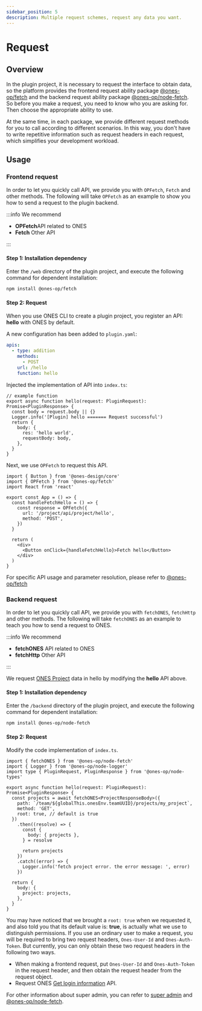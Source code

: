 ```yaml
---
sidebar_position: 5
description: Multiple request schemes, request any data you want.
---
```


# Request

## Overview

In the plugin project, it is necessary to request the interface to obtain data, so the platform provides the frontend request ability package [@ones-op/fetch](../../reference/packages/fetch/fetch.md) and the backend request ability package [@ones-op/node-fetch](../../reference/legacy-packages/node-fetch/node-fetch.md). So before you make a request, you need to know who you are asking for. Then choose the appropriate ability to use.

At the same time, in each package, we provide different request methods for you to call according to different scenarios. In this way, you don't have to write repetitive information such as request headers in each request, which simplifies your development workload.

## Usage

### Frontend request

In order to let you quickly call API, we provide you with `OPFetch`, `Fetch` and other methods. The following will take `OPFetch` as an example to show you how to send a request to the plugin backend.

:::info
We recommend

- **OPFetch**API related to ONES
- **Fetch** Other API

:::

#### Step 1: Installation dependency

Enter the `/web` directory of the plugin project, and execute the following command for dependent installation:

```bash npm2yarn
npm install @ones-op/fetch
```

#### Step 2: Request

When you use ONES CLI to create a plugin project, you register an API: **hello** with ONES by default.

A new configuration has been added to `plugin.yaml`:

```yaml title="/config/plugin.yaml"
apis:
  - type: addition
    methods:
      - POST
    url: /hello
    function: hello
```

Injected the implementation of API into `index.ts`:

```tsx title="/backend/src/index.ts"
// example function
export async function hello(request: PluginRequest): Promise<PluginResponse> {
  const body = request.body || {}
  Logger.info('[Plugin] hello ======= Request successful')
  return {
    body: {
      res: 'hello world',
      requestBody: body,
    },
  }
}
```

Next, we use `OPFetch` to request this API.

```tsx
import { Button } from '@ones-design/core'
import { OPFetch } from '@ones-op/fetch'
import React from 'react'

export const App = () => {
  const handleFetchHello = () => {
    const response = OPFetch({
      url: '/project/api/project/hello',
      method: 'POST',
    })
  }

  return (
    <div>
      <Button onClick={handleFetchHello}>Fetch hello</Button>
    </div>
  )
}
```

For specific API usage and parameter resolution, please refer to [@ones-op/fetch](../../reference/packages/fetch/fetch.md)

### Backend request

In order to let you quickly call API, we provide you with `fetchONES`, `fetchHttp` and other methods. The following will take `fetchONES` as an example to teach you how to send a request to ONES.

:::info
We recommend

- **fetchONES** API related to ONES
- **fetchHttp** Other API

:::

We request [ONES Project](../../api/project/project.md#根据项目-id-获取项目列表) data in hello by modifying the **hello** API above.

#### Step 1: Installation dependency

Enter the `/backend` directory of the plugin project, and execute the following command for dependent installation:

```bash npm2yarn
npm install @ones-op/node-fetch
```

#### Step 2: Request

Modify the code implementation of `index.ts`.

```tsx title="/backend/src/index.ts"
import { fetchONES } from '@ones-op/node-fetch'
import { Logger } from '@ones-op/node-logger'
import type { PluginRequest, PluginResponse } from '@ones-op/node-types'

export async function hello(request: PluginRequest): Promise<PluginResponse> {
  const projects = await fetchONES<ProjectResponseBody>({
    path: `/team/${globalThis.onesEnv.teamUUID}/projects/my_project`,
    method: 'GET',
    root: true, // default is true
  })
    .then((resolve) => {
      const {
        body: { projects },
      } = resolve

      return projects
    })
    .catch((error) => {
      Logger.info('fetch project error. the error message: ', error)
    })

  return {
    body: {
      project: projects,
    },
  }
}
```

You may have noticed that we brought a `root: true` when we requested it, and also told you that its default value is: **true**, is actually what we use to distinguish permissions. If you use an ordinary user to make a request, you will be required to bring two request headers, `Ones-User-Id` and `Ones-Auth-Token`. But currently, you can only obtain these two request headers in the following two ways.

- When making a frontend request, put `Ones-User-Id` and `Ones-Auth-Token` in the request header, and then obtain the request header from the request object.
- Request ONES [Get login information](../../api/auth/auth.md#获取登录信息) API.

For other information about super admin, you can refer to [super admin](../../abilities/basic/super-admin.md) and [@ones-op/node-fetch](../../reference/legacy-packages/node-fetch/node-fetch.md).
